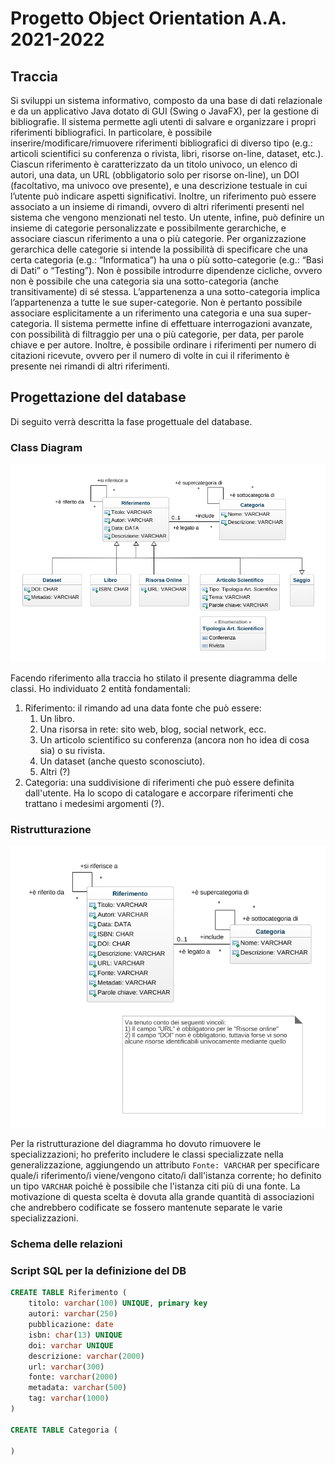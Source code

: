 # Progetto Object Orientation A.A. 2021-2022
## Traccia
Si sviluppi un sistema informativo, composto da una base di dati relazionale e da un applicativo Java dotato di GUI (Swing o JavaFX), per la gestione di bibliografie.
Il sistema permette agli utenti di salvare e organizzare i propri riferimenti bibliografici. In particolare, è possibile inserire/modificare/rimuovere riferimenti bibliografici di diverso tipo (e.g.: articoli scientifici su conferenza o rivista, libri, risorse on-line, dataset, etc.).
Ciascun riferimento è caratterizzato da un titolo univoco, un elenco di autori, una data, un URL (obbligatorio solo per risorse on-line), un DOI (facoltativo, ma univoco ove presente), e una descrizione testuale in cui l’utente può indicare aspetti significativi. Inoltre, un riferimento può essere associato a un insieme di rimandi, ovvero di altri riferimenti presenti nel sistema che vengono menzionati nel testo.
Un utente, infine, può definire un insieme di categorie personalizzate e possibilmente gerarchiche, e associare ciascun riferimento a una o più categorie.
Per organizzazione gerarchica delle categorie si intende la possibilità di specificare che una certa categoria (e.g.: “Informatica”) ha una o più sotto-categorie (e.g.: “Basi di Dati” o “Testing”). Non è possibile introdurre dipendenze cicliche, ovvero non è possibile che una categoria sia una sotto-categoria (anche transitivamente) di sé stessa. L’appartenenza a una sotto-categoria implica l’appartenenza a tutte le sue super-categorie. Non è pertanto possibile associare esplicitamente a un riferimento una categoria e una sua super-categoria. Il sistema permette infine di effettuare interrogazioni avanzate, con possibilità di filtraggio per una o più categorie, per data, per parole chiave e per autore. Inoltre, è possibile ordinare i riferimenti per numero di citazioni ricevute, ovvero per il numero di volte in cui il riferimento è presente nei rimandi di altri riferimenti.

## Progettazione del database
Di seguito verrà descritta la fase progettuale del database.
### Class Diagram
![Class Diagram](Pictures/class-diagram.png)

Facendo riferimento alla traccia ho stilato il presente diagramma delle classi. Ho individuato 2 entità fondamentali:
1. Riferimento: il rimando ad una data fonte che può essere:
	1. Un libro.
	2. Una risorsa in rete: sito web, blog, social network, ecc.
	3. Un articolo scientifico su conferenza (ancora non ho idea di cosa sia) o su rivista.
	4. Un dataset (anche questo sconosciuto).
	5. Altri (?)
2. Categoria: una suddivisione di riferimenti che può essere definita dall'utente. Ha lo scopo di catalogare e accorpare riferimenti che trattano i medesimi argomenti (?).
### Ristrutturazione

![ClassDiagramRistrutturato](Pictures/class-diagram-ristrutturato.png)

Per la ristrutturazione del diagramma ho dovuto rimuovere le specializzazioni; ho preferito includere le classi specializzate nella generalizzazione, aggiungendo un attributo `Fonte: VARCHAR` per specificare quale/i riferimento/i viene/vengono citato/i dall'istanza corrente; ho definito un tipo `VARCHAR` poiché è possibile che l'istanza citi più di una fonte. La motivazione di questa scelta è dovuta alla grande quantità di associazioni che andrebbero codificate se fossero mantenute separate le varie specializzazioni. 

### Schema delle relazioni

### Script SQL per la definizione del DB

```sql
CREATE TABLE Riferimento (
	titolo: varchar(100) UNIQUE, primary key
    autori: varchar(250)
    pubblicazione: date
    isbn: char(13) UNIQUE
    doi: varchar UNIQUE
    descrizione: varchar(2000)
    url: varchar(300)
    fonte: varchar(2000)
    metadata: varchar(500)
    tag: varchar(1000)
)

CREATE TABLE Categoria (

)
```

